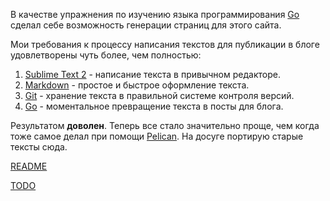 
В качестве упражнения по изучению языка программирования [Go][0] сделал себе возможность генерации страниц для этого сайта. 

Мои требования к процессу написания текстов для публикации в блоге удовлетворены чуть более, чем полностью:

1. [Sublime Text 2][1] - написание текста в привычном редакторе.
2. [Markdown][2] - простое и быстрое оформление текста.
3. [Git][3] - хранение текста в правильной системе контроля версий.
4. [Go][0] - моментальное превращение текста в посты для блога.

Результатом **доволен**. Теперь все стало значительно проще, чем когда тоже самое делал при помощи [Pelican][1]. На досуге портирую старые тексты сюда.

[README][5] 

[TODO][6]

[0]: http://golang.org/
[1]:http://www.sublimetext.com/2
[2]: http://ru.wikipedia.org/wiki/Markdown
[3]: http://git-scm.com/
[4]: http://pelican.notmyidea.org/
[5]: https://github.com/runningmaster/runningmaster.github.com/blob/master/README.md
[6]: https://github.com/runningmaster/runningmaster.github.com/blob/master/TODO
